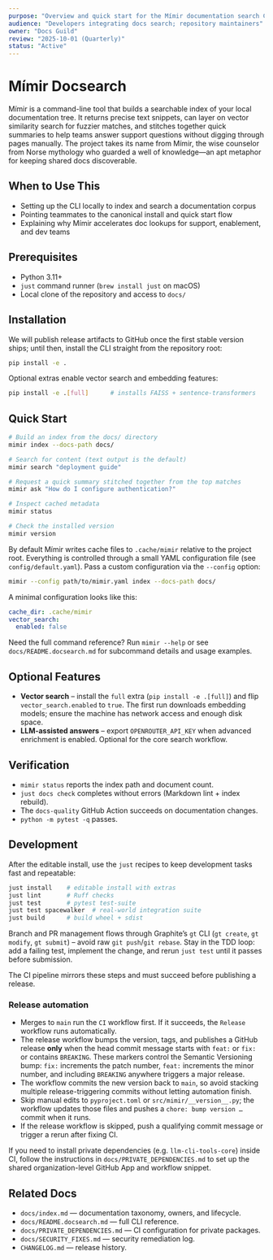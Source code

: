 ```yaml
---
purpose: "Overview and quick start for the Mímir documentation search CLI"
audience: "Developers integrating docs search; repository maintainers"
owner: "Docs Guild"
review: "2025-10-01 (Quarterly)"
status: "Active"
---
```


# Mímir Docsearch

Mímir is a command-line tool that builds a searchable index of your local
documentation tree. It returns precise text snippets, can layer on vector
similarity search for fuzzier matches, and stitches together quick summaries to
help teams answer support questions without digging through pages manually. The
project takes its name from Mímir, the wise counselor from Norse mythology who
guarded a well of knowledge—an apt metaphor for keeping shared docs discoverable.

## When to Use This

- Setting up the CLI locally to index and search a documentation corpus
- Pointing teammates to the canonical install and quick start flow
- Explaining why Mímir accelerates doc lookups for support, enablement, and dev teams

## Prerequisites

- Python 3.11+
- `just` command runner (`brew install just` on macOS)
- Local clone of the repository and access to `docs/`

## Installation

We will publish release artifacts to GitHub once the first stable version ships;
until then, install the CLI straight from the repository root:

```bash
pip install -e .
```

Optional extras enable vector search and embedding features:

```bash
pip install -e .[full]      # installs FAISS + sentence-transformers
```

## Quick Start

```bash
# Build an index from the docs/ directory
mimir index --docs-path docs/

# Search for content (text output is the default)
mimir search "deployment guide"

# Request a quick summary stitched together from the top matches
mimir ask "How do I configure authentication?"

# Inspect cached metadata
mimir status

# Check the installed version
mimir version
```

By default Mímir writes cache files to `.cache/mimir` relative to the project
root.
Everything is controlled through a small YAML configuration file (see
`config/default.yaml`). Pass a custom configuration via the `--config` option:

```bash
mimir --config path/to/mimir.yaml index --docs-path docs/
```

A minimal configuration looks like this:

```yaml
cache_dir: .cache/mimir
vector_search:
  enabled: false
```

Need the full command reference? Run `mimir --help` or see
`docs/README.docsearch.md` for subcommand details and usage examples.

## Optional Features

- **Vector search** – install the `full` extra (`pip install -e .[full]`)
  and flip `vector_search.enabled` to `true`. The first run downloads
  embedding models; ensure the machine has network access and enough disk
  space.
- **LLM-assisted answers** – export `OPENROUTER_API_KEY` when advanced
  enrichment is enabled. Optional for the core search workflow.

## Verification

- `mimir status` reports the index path and document count.
- `just docs check` completes without errors (Markdown lint + index rebuild).
- The `docs-quality` GitHub Action succeeds on documentation changes.
- `python -m pytest -q` passes.

## Development

After the editable install, use the `just` recipes to keep development tasks
fast and repeatable:

```bash
just install    # editable install with extras
just lint       # Ruff checks
just test       # pytest test-suite
just test spacewalker  # real-world integration suite
just build      # build wheel + sdist
```

Branch and PR management flows through Graphite’s `gt` CLI (`gt create`,
`gt modify`, `gt submit`) – avoid raw `git push`/`git rebase`. Stay in the TDD
loop: add a failing test, implement the change, and rerun `just test` until it
passes before submission.

The CI pipeline mirrors these steps and must succeed before publishing a release.

### Release automation

- Merges to `main` run the `CI` workflow first. If it succeeds, the `Release`
  workflow runs automatically.
- The release workflow bumps the version, tags, and publishes a GitHub release
  **only** when the head commit message starts with `feat:` or `fix:` or contains
  `BREAKING`. These markers control the Semantic Versioning bump: `fix:`
  increments the patch number, `feat:` increments the minor number, and
  including `BREAKING` anywhere triggers a major release.
- The workflow commits the new version back to `main`, so avoid stacking
  multiple release-triggering commits without letting automation finish.
- Skip manual edits to `pyproject.toml` or `src/mimir/__version__.py`; the
  workflow updates those files and pushes a `chore: bump version …` commit when
  it runs.
- If the release workflow is skipped, push a qualifying commit message or
  trigger a rerun after fixing CI.

If you need to install private dependencies (e.g. `llm-cli-tools-core`) inside
CI, follow
the instructions in `docs/PRIVATE_DEPENDENCIES.md` to set up the shared
organization-level GitHub App and workflow snippet.

## Related Docs

- `docs/index.md` — documentation taxonomy, owners, and lifecycle.
- `docs/README.docsearch.md` — full CLI reference.
- `docs/PRIVATE_DEPENDENCIES.md` — CI configuration for private packages.
- `docs/SECURITY_FIXES.md` — security remediation log.
- `CHANGELOG.md` — release history.
